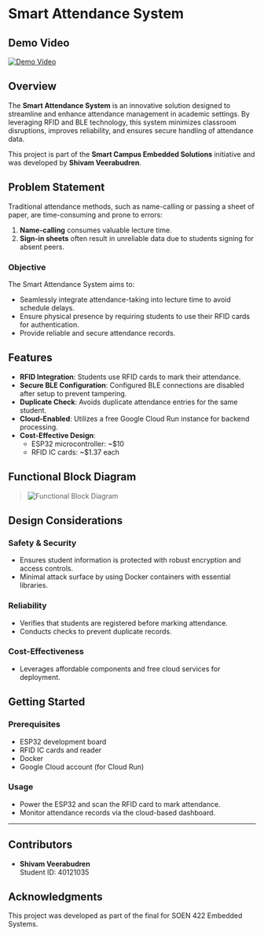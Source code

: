 # Smart Attendance System

## Demo Video
[![Demo Video](https://i9.ytimg.com/vi_webp/8dqWZcBLxaw/mq1.webp?sqp=CLiT8LsG-oaymwEmCMACELQB8quKqQMa8AEB-AG-B4AC0AWKAgwIABABGGUgZShlMA8=&rs=AOn4CLAo0L088eflJgKO5pX7yjahypalIQ)](https://www.youtube.com/watch?v=8dqWZcBLxaw)

## Overview

The **Smart Attendance System** is an innovative solution designed to streamline and enhance attendance management in academic settings. By leveraging RFID and BLE technology, this system minimizes classroom disruptions, improves reliability, and ensures secure handling of attendance data.

This project is part of the **Smart Campus Embedded Solutions** initiative and was developed by **Shivam Veerabudren**.

## Problem Statement

Traditional attendance methods, such as name-calling or passing a sheet of paper, are time-consuming and prone to errors:

1. **Name-calling** consumes valuable lecture time.
2. **Sign-in sheets** often result in unreliable data due to students signing for absent peers.

### Objective

The Smart Attendance System aims to:
- Seamlessly integrate attendance-taking into lecture time to avoid schedule delays.
- Ensure physical presence by requiring students to use their RFID cards for authentication.
- Provide reliable and secure attendance records.

## Features

- **RFID Integration**: Students use RFID cards to mark their attendance.
- **Secure BLE Configuration**: Configured BLE connections are disabled after setup to prevent tampering.
- **Duplicate Check**: Avoids duplicate attendance entries for the same student.
- **Cloud-Enabled**: Utilizes a free Google Cloud Run instance for backend processing.
- **Cost-Effective Design**:
  - ESP32 microcontroller: ~$10
  - RFID IC cards: ~$1.37 each

## Functional Block Diagram

> ![Functional Block Diagram](https://drive.google.com/uc?export=view&id=14KNTPFyttNsLfE55MiaEw0hcpwXexxa0)
> 
## Design Considerations

### Safety & Security
- Ensures student information is protected with robust encryption and access controls.
- Minimal attack surface by using Docker containers with essential libraries.

### Reliability
- Verifies that students are registered before marking attendance.
- Conducts checks to prevent duplicate records.

### Cost-Effectiveness
- Leverages affordable components and free cloud services for deployment.

## Getting Started

### Prerequisites
- ESP32 development board
- RFID IC cards and reader
- Docker
- Google Cloud account (for Cloud Run)

### Usage
- Power the ESP32 and scan the RFID card to mark attendance.
- Monitor attendance records via the cloud-based dashboard.

---

## Contributors
- **Shivam Veerabudren**  
  Student ID: 40121035

## Acknowledgments
This project was developed as part of the final for SOEN 422 Embedded Systems.
